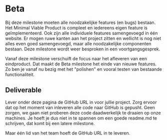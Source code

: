 # Beta

Bij deze milestone moeten alle noodzakelijke features (en bugs) bestaan. Het Minimal Viable Product is compleet en iedereens eigen feature is geïmplementeerd. Ook zijn alle individuele features samengevoegd in één website. Er mogen ruwe kanten aan het project zitten en wellicht is nog niet alles even goed samengevoegd, maar alle noodzakelijke componenten bestaan. Deze milestone wordt weer besproken in een voortgangsgesprek.

Vanaf deze milestone verschuift de focus naar het afleveren van een eindproduct. Dat maakt de Beta milestone het einde van nieuwe features. Zo ben je vanaf nu bezig met het "polishen" en vooral testen van bestaande functionaliteit.

## Deliverable

Lever onder deze pagina de GitHub URL in voor jullie project. Zorg ervoor dat op het moment van inleveren alle code naar GitHub is gepusht. Geen zorgen, we gaan niet proberen deze code daadwerkelijk te draaien op onze machines. Je hoeft je dus niet in te spannen om een goede readme.md te schrijven, dat komt bij een latere milestone.

Maar één lid van het team hoeft de GitHub URL in te leveren.
